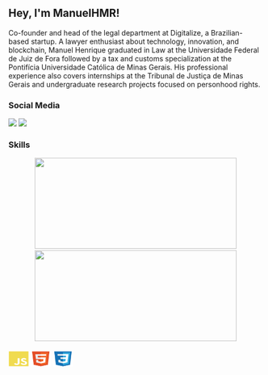 ## Hey, I'm ManuelHMR!

Co-founder and head of the legal department at Digitalize, a Brazilian-based startup. A lawyer enthusiast about technology, innovation, and blockchain, Manuel Henrique graduated in Law at the Universidade Federal de Juiz de Fora followed by a tax and customs specialization at the Pontifícia Universidade Católica de Minas Gerais. His professional experience also covers internships at the Tribunal de Justiça de Minas Gerais and undergraduate research projects focused on personhood rights.

<h3>Social Media</h3> 
<div> 
   <a href="https://www.linkedin.com/in/manuel-henrique-martins-rodrigues-5a1560138/" target="_blank"><img src="https://img.shields.io/badge/-LinkedIn-%230077B5?style=for-the-badge&logo=linkedin&logoColor=white" target="_blank"></a> 
  <a href="https://www.instagram.com/manuel.h.m.r/" target="_blank"><img src="https://img.shields.io/badge/-Instagram-%23E4405F?style=for-the-badge&logo=instagram&logoColor=white" target="_blank"></a>
</div>
<h3>Skills</h3>
<div align="center">
  <img src="https://github-readme-stats.vercel.app/api/wakatime?username=ManuelHMR&theme=tokyonight&show_icons=true&layout=default&langs_count=4" height="180px", width="400px" />
  <img src="https://github-readme-stats.vercel.app/api?username=ManuelHMR&theme=tokyonight&custom_title=Github Stats&include_all_commits=true&count_private=true&cache_seconds=4600" height="180px", width="400px" />

</div>
<div style="display: inline_block"><br>
  <img align="center" alt="Js" height="30" width="40" src="https://raw.githubusercontent.com/devicons/devicon/master/icons/javascript/javascript-plain.svg">
  <img align="center" alt="HTML" height="30" width="40" src="https://raw.githubusercontent.com/devicons/devicon/master/icons/html5/html5-original.svg">
  <img align="center" alt="CSS" height="30" width="40" src="https://raw.githubusercontent.com/devicons/devicon/master/icons/css3/css3-original.svg">
  
  ##
 


